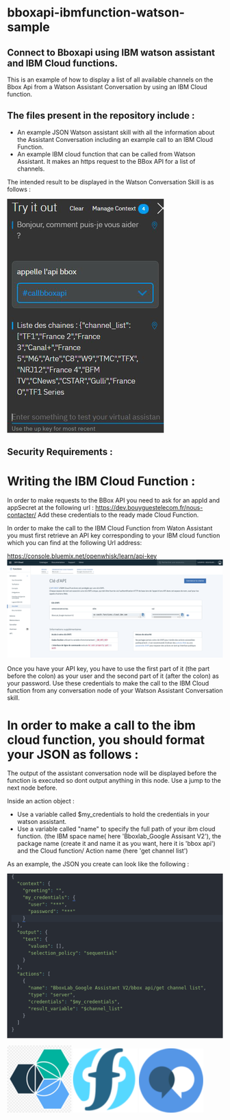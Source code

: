 # bboxapi-ibmfunction-watson-sample

## Connect to Bboxapi using IBM watson assistant and IBM Cloud functions.
This is an example of how to display a list of all available channels on the Bbox Api from a Watson Assistant Conversation by using an IBM Cloud function.

## The files present in the repository include :
* An example JSON Watson assistant skill with all the information about the Assistant Conversation including an example call to an IBM Cloud Function.
* An example IBM cloud function that can be called from Watson Assistant. It makes an https request to the BBox API for a list of channels.

The intended result to be displayed in the Watson Conversation Skill is as follows :



![](result.png?raw=true)

## Security Requirements :

# Writing the IBM Cloud Function :
In order to make requests to the BBox API you need to ask for an appId and appSecret at the following url :
https://dev.bouyguestelecom.fr/nous-contacter/
Add these credentials to the ready made Cloud Function.

In order to make the call to the IBM Cloud Function from Waton Assistant you must first retrieve an API key corresponding to your IBM cloud function which you can find at the following Url address:

https://console.bluemix.net/openwhisk/learn/api-key
![](api_key_page.png?raw=true)


Once you have your API key, you have to use the first part of it (the part before the colon) as your user and the second part of it (after the colon) as your password.
Use these credentials to make the call to the IBM Cloud function from any conversation node of your Watson Assistant Conversation skill.

# In order to make a call to the ibm cloud function, you should format your JSON as follows :

The output of the assistant conversation node will be displayed before the function is executed so dont output anything in this node. Use a jump to the next node before.

Inside an action object :

* Use a variable called $my_credentials to hold the credentials in your watson assistant.
* Use a variable called "name" to specify the full path of your ibm cloud function. (the IBM space name( here 'Bboxlab_Google Assisant V2'), the package name (create it and name it as you want, here it is 'bbox api') and the Cloud function/ Action name (here 'get channel list')

As an example, the JSON you create can look like the following :

![](node-json.png?raw=true)

<img src="bluemix.png" width="150"/> <img src="ibmcf.png"  padding-left="50px" width="150"/> <img src="watsonassistant.png" padding-left="50px" width="150"/>
